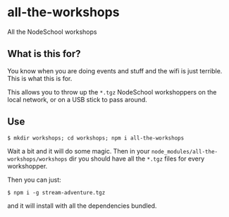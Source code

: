 all-the-workshops
=================

All the NodeSchool workshops

## What is this for?

You know when you are doing events and stuff and the wifi is just terrible. This is what this is for.

This allows you to throw up the `*.tgz` NodeSchool workshoppers on the local network, or on a USB stick to pass around.

## Use

`$ mkdir workshops; cd workshops; npm i all-the-workshops`

Wait a bit and it will do some magic. Then in your `node_modules/all-the-workshops/workshops` dir you should have all the `*.tgz` files for every workshopper.

Then you can just:

`$ npm i -g stream-adventure.tgz`

and it will install with all the dependencies bundled.
